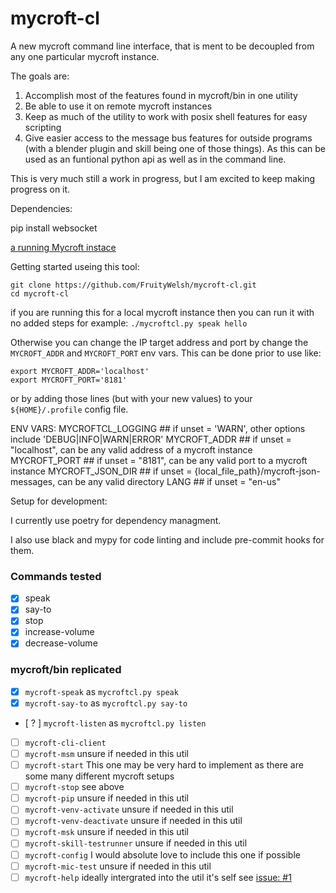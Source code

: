 # mycroft-cl
A new mycroft command line interface, that is ment to be decoupled from any one particular mycroft instance.

The goals are:

1. Accomplish most of the features found in mycroft/bin in one utility
2. Be able to use it on remote mycroft instances
3. Keep as much of the utility to work with posix shell features for easy scripting
4. Give easier access to the message bus features for outside programs (with a blender plugin and skill being one of those things). As this can be used as an funtional python api as well as in the command line.

This is very much still a work in progress, but I am excited to keep making progress on it.

Dependencies:

pip install websocket

[a running Mycroft instace](https://github.com/MycroftAI/mycroft-core)

Getting started useing this tool:
```
git clone https://github.com/FruityWelsh/mycroft-cl.git
cd mycroft-cl
```

if you are running this for a local mycroft instance then you can run it with no added steps for example:
```./mycroftcl.py speak hello``` 

Otherwise you can change the IP target address and port by change the ```MYCROFT_ADDR``` and ```MYCROFT_PORT``` env vars.
This can be done prior to use like:
```
export MYCROFT_ADDR='localhost'
export MYCROFT_PORT='8181'
``` 

or by adding those lines (but with your new values) to your ```${HOME}/.profile``` config file.

ENV VARS:
MYCROFTCL_LOGGING ## if unset = 'WARN', other options include 'DEBUG|INFO|WARN|ERROR' 
MYCROFT_ADDR      ## if unset = "localhost", can be any valid address of a mycroft instance
MYCROFT_PORT      ## if unset = "8181", can be any valid port to a mycroft instance
MYCROFT_JSON_DIR  ## if unset = {local_file_path}/mycroft-json-messages, can be any valid directory
LANG              ## if unset = "en-us"

Setup for development:

I currently use poetry for dependency managment.

I also use black and mypy for code linting and include pre-commit hooks for them. 

### Commands tested  
- [x] speak
- [x] say-to
- [x] stop
- [x] increase-volume
- [x] decrease-volume

### mycroft/bin replicated
- [x] ```mycroft-speak``` as ```mycroftcl.py speak```
- [x] ```mycroft-say-to``` as ```mycroftcl.py say-to```
- [ ? ] ```mycroft-listen``` as ```mycroftcl.py listen```
- [ ] ```mycroft-cli-client```
- [ ] ```mycroft-msm```     unsure if needed in this util
- [ ] ```mycroft-start```   This one may be very hard to implement as there are some many different mycroft setups
- [ ] ```mycroft-stop```    see above
- [ ] ```mycroft-pip```     unsure if needed in this util
- [ ] ```mycroft-venv-activate``` unsure if needed in this util
- [ ] ```mycroft-venv-deactivate``` unsure if needed in this util
- [ ] ```mycroft-msk``` unsure if needed in this util
- [ ] ```mycroft-skill-testrunner``` unsure if needed in this util
- [ ] ```mycroft-config``` I would absolute love to include this one if possible
- [ ] ```mycroft-mic-test``` unsure if needed in this util
- [ ] ```mycroft-help``` ideally intergrated into the util it's self see [issue: #1](https://github.com/FruityWelsh/mycroft-cl/issues/1)
